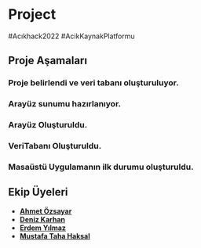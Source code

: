 # Project
#Acıkhack2022 #AcikKaynakPlatformu

## Proje Aşamaları
### Proje belirlendi ve veri tabanı oluşturuluyor.
### Arayüz sunumu hazırlanıyor.
### Arayüz Oluşturuldu.
### VeriTabanı Oluşturuldu.
### Masaüstü Uygulamanın ilk durumu oluşturuldu.
## Ekip Üyeleri
- [**Ahmet Özsayar**](https://github.com/zsayar17)
- [**Deniz Karhan**](https://github.com/denizkarhan)
- [**Erdem Yılmaz**](https://github.com/erdem149)
- [**Mustafa Taha Haksal**](https://github.com/TahaHaksal)
